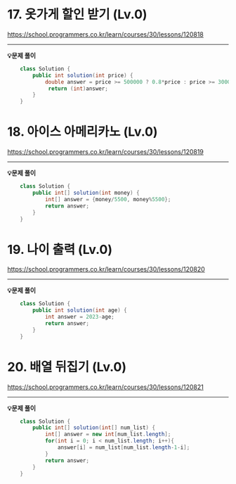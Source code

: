 # 17. **옷가게 할인 받기** (Lv.0)

https://school.programmers.co.kr/learn/courses/30/lessons/120818

---

**💡문제 풀이**

```java
    class Solution {
        public int solution(int price) {
            double answer = price >= 500000 ? 0.8*price : price >= 300000 ? 0.9*price : price >= 100000 ? 0.95*price :price;
             return (int)answer;
        }
    }
```

# 18. **아이스 아메리카노** (Lv.0)

https://school.programmers.co.kr/learn/courses/30/lessons/120819

---

**💡문제 풀이**

```java
    class Solution {
        public int[] solution(int money) {
            int[] answer = {money/5500, money%5500};
            return answer;
        }
    }
```

# 19. **나이 출력** (Lv.0)

https://school.programmers.co.kr/learn/courses/30/lessons/120820

---

**💡문제 풀이**

```java
    class Solution {
        public int solution(int age) {
            int answer = 2023-age;
            return answer;
        }
    }
```

# 20. **배열 뒤집기** (Lv.0)

https://school.programmers.co.kr/learn/courses/30/lessons/120821

---

**💡문제 풀이**

```java
    class Solution {
        public int[] solution(int[] num_list) {
            int[] answer = new int[num_list.length];
            for(int i = 0; i < num_list.length; i++){
                answer[i] = num_list[num_list.length-1-i];
            }
            return answer;
        }
    }
```
